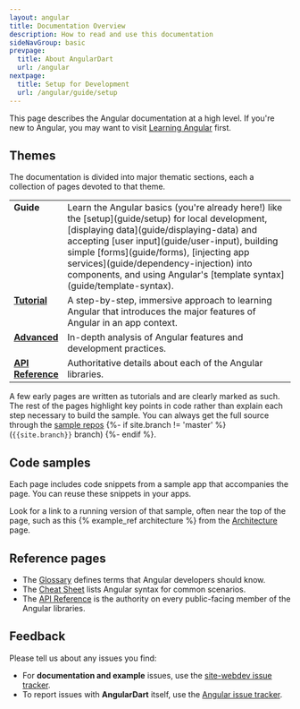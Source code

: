 ```yaml
---
layout: angular
title: Documentation Overview
description: How to read and use this documentation
sideNavGroup: basic
prevpage:
  title: About AngularDart
  url: /angular
nextpage:
  title: Setup for Development
  url: /angular/guide/setup
---
```

This page describes the Angular documentation at a high level.
If you're new to Angular, you may want to visit [Learning Angular](guide/learning-angular) first.

## Themes

The documentation is divided into major thematic sections, each
a collection of pages devoted to that theme.

<style>tr { vertical-align:top; }</style>

<table width="100%">
<col width="15%">
<col>
<tr>
  <td><b>Guide</b></td>
  <td markdown="1">
  Learn the Angular basics (you're already here!) like the
  [setup](guide/setup) for local development,
  [displaying data](guide/displaying-data) and
  accepting [user input](guide/user-input),
  building simple [forms](guide/forms),
  [injecting app services](guide/dependency-injection) into components,
  and using Angular's [template syntax](guide/template-syntax).
  </td>
</tr>
<tr>
  <td><b><a href="./tutorial">Tutorial</a></b></td>
  <td markdown="1">
  A step-by-step, immersive approach to learning Angular that
  introduces the major features of Angular in an app context.
  </td>
</tr>
<tr>
  <td><b><a href="./guide/attribute-directives">Advanced</a></b></td>
  <td markdown="1">
  In-depth analysis of Angular features and development practices.
  </td>
</tr>
<tr>
  <td><b><a href="/api">API Reference</a></b></td>
  <td markdown="1">
  Authoritative details about each of the Angular libraries.
  </td>
</tr>
</table>

A few early pages are written as tutorials and are clearly marked as such.
The rest of the pages highlight key points in code rather than explain each step necessary to build the sample.
You can always get the full source through the [sample repos]({{site.ghNgEx}})
{%- if site.branch != 'master' %}
(`{{site.branch}}` branch)
{%- endif %}.

## Code samples

Each page includes code snippets from a sample app that accompanies the page.
You can reuse these snippets in your apps.

Look for a link to a running version of that sample, often near the top of the page,
such as this {% example_ref architecture %} from the [Architecture](guide/architecture) page.

## Reference pages

* The [Glossary](glossary) defines terms that Angular developers should know.
* The [Cheat Sheet](cheatsheet) lists Angular syntax for common scenarios.
* The [API Reference](/api) is the authority on every public-facing member of the Angular libraries.

## Feedback

Please tell us about any issues you find:

* For **documentation and example** issues, use the
  [site-webdev issue tracker](https://github.com/dart-lang/site-webdev/issues).
* To report issues with **AngularDart** itself, use the
  [Angular issue tracker](https://github.com/dart-lang/angular/issues).

